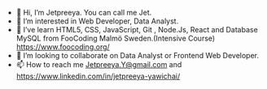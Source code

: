 - 👋 Hi, I’m Jetpreeya. You can call me Jet. 
- 👀 I’m interested in Web Developer, Data Analyst. 
- 🌱 I’ve learn HTML5, CSS, JavaScript, Git , Node.Js, React and Database MySQL from FooCoding Malmö Sweden.(Intensive Course) https://www.foocoding.org/
- 💞️ I’m looking to collaborate on Data Analyst or Frontend Web Developer.
- 📫 How to reach me Jetpreeya.Y@gmail.com and https://www.linkedin.com/in/jetpreeya-yawichai/

<!---
Jetpreeya/Jetpreeya is a ✨ special ✨ repository because its `README.md` (this file) appears on your GitHub profile.
You can click the Preview link to take a look at your changes.
--->
